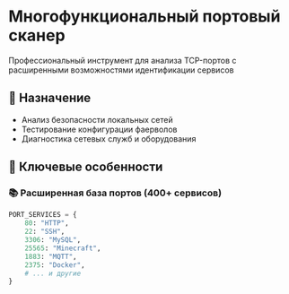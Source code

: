 # Многофункциональный портовый сканер


Профессиональный инструмент для анализа TCP-портов с расширенными возможностями идентификации сервисов

## 📌 Назначение
- Анализ безопасности локальных сетей
- Тестирование конфигурации фаерволов
- Диагностика сетевых служб и оборудования

## 🚀 Ключевые особенности

### 📚 Расширенная база портов (400+ сервисов)
```python
PORT_SERVICES = {
    80: "HTTP",
    22: "SSH",
    3306: "MySQL",
    25565: "Minecraft",
    1883: "MQTT",
    2375: "Docker",
    # ... и другие
}
